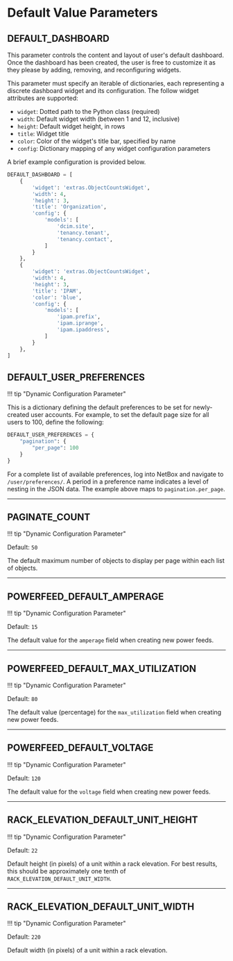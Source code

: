 # Default Value Parameters

## DEFAULT_DASHBOARD

This parameter controls the content and layout of user's default dashboard. Once the dashboard has been created, the user is free to customize it as they please by adding, removing, and reconfiguring widgets.

This parameter must specify an iterable of dictionaries, each representing a discrete dashboard widget and its configuration. The follow widget attributes are supported:

* `widget`: Dotted path to the Python class (required)
* `width`: Default widget width (between 1 and 12, inclusive)
* `height`: Default widget height, in rows
* `title`: Widget title
* `color`: Color of the widget's title bar, specified by name
* `config`: Dictionary mapping of any widget configuration parameters

A brief example configuration is provided below.

```python
DEFAULT_DASHBOARD = [
    {
        'widget': 'extras.ObjectCountsWidget',
        'width': 4,
        'height': 3,
        'title': 'Organization',
        'config': {
            'models': [
                'dcim.site',
                'tenancy.tenant',
                'tenancy.contact',
            ]
        }
    },
    {
        'widget': 'extras.ObjectCountsWidget',
        'width': 4,
        'height': 3,
        'title': 'IPAM',
        'color': 'blue',
        'config': {
            'models': [
                'ipam.prefix',
                'ipam.iprange',
                'ipam.ipaddress',
            ]
        }
    },
]
```

## DEFAULT_USER_PREFERENCES

!!! tip "Dynamic Configuration Parameter"

This is a dictionary defining the default preferences to be set for newly-created user accounts. For example, to set the default page size for all users to 100, define the following:

```python
DEFAULT_USER_PREFERENCES = {
    "pagination": {
        "per_page": 100
    }
}
```

For a complete list of available preferences, log into NetBox and navigate to `/user/preferences/`. A period in a preference name indicates a level of nesting in the JSON data. The example above maps to `pagination.per_page`.

---

## PAGINATE_COUNT

!!! tip "Dynamic Configuration Parameter"

Default: `50`

The default maximum number of objects to display per page within each list of objects.

---

## POWERFEED_DEFAULT_AMPERAGE

!!! tip "Dynamic Configuration Parameter"

Default: `15`

The default value for the `amperage` field when creating new power feeds.

---

## POWERFEED_DEFAULT_MAX_UTILIZATION

!!! tip "Dynamic Configuration Parameter"

Default: `80`

The default value (percentage) for the `max_utilization` field when creating new power feeds.

---

## POWERFEED_DEFAULT_VOLTAGE

!!! tip "Dynamic Configuration Parameter"

Default: `120`

The default value for the `voltage` field when creating new power feeds.

---

## RACK_ELEVATION_DEFAULT_UNIT_HEIGHT

!!! tip "Dynamic Configuration Parameter"

Default: `22`

Default height (in pixels) of a unit within a rack elevation. For best results, this should be approximately one tenth of `RACK_ELEVATION_DEFAULT_UNIT_WIDTH`.

---

## RACK_ELEVATION_DEFAULT_UNIT_WIDTH

!!! tip "Dynamic Configuration Parameter"

Default: `220`

Default width (in pixels) of a unit within a rack elevation.
